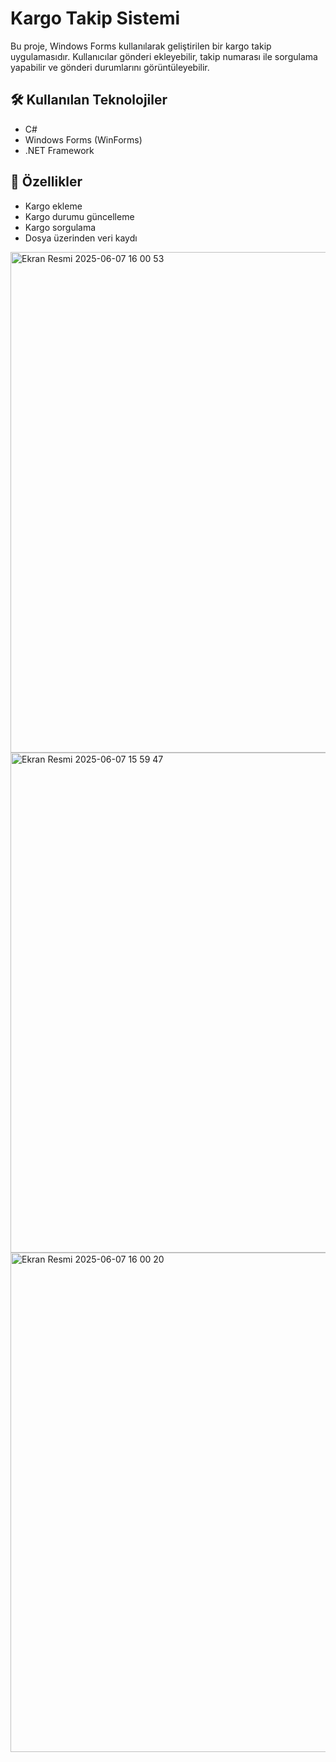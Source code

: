 # Kargo Takip Sistemi

Bu proje, Windows Forms kullanılarak geliştirilen bir kargo takip uygulamasıdır. Kullanıcılar gönderi ekleyebilir, takip numarası ile sorgulama yapabilir ve gönderi durumlarını görüntüleyebilir.

## 🛠️ Kullanılan Teknolojiler

- C#
- Windows Forms (WinForms)
- .NET Framework

## 🚀 Özellikler

- Kargo ekleme
- Kargo durumu güncelleme
- Kargo sorgulama
- Dosya üzerinden veri kaydı
  
<img width="801" alt="Ekran Resmi 2025-06-07 16 00 53" src="https://github.com/user-attachments/assets/144487a7-c7f9-4abc-9ef9-016d04623173" />

<img width="800" alt="Ekran Resmi 2025-06-07 15 59 47" src="https://github.com/user-attachments/assets/eedbd885-d404-4b83-83ba-4b8d267d8ec6" />

<img width="799" alt="Ekran Resmi 2025-06-07 16 00 20" src="https://github.com/user-attachments/assets/81480ab6-55aa-439b-9ab9-34270e89d3af" />


